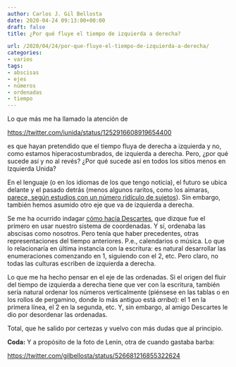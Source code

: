 ```yaml
---
author: Carlos J. Gil Bellosta
date: 2020-04-24 09:13:00+00:00
draft: false
title: ¿Por qué fluye el tiempo de izquierda a derecha?

url: /2020/04/24/por-que-fluye-el-tiempo-de-izquierda-a-derecha/
categories:
- varios
tags:
- abscisas
- ejes
- números
- ordenadas
- tiempo
---
```





Lo que más me ha llamado la atención de








https://twitter.com/iunida/status/1252916608919654400








es que hayan pretendido que el tiempo fluya de derecha a izquierda y no, como estamos hiperacostumbrados, de izquierda a derecha. Pero, ¿por qué sucede así y no al revés? ¿Por qué sucede así en todos los sitios menos en Izquierda Unida?







En el lenguaje (o en los idiomas de los que tengo noticia), el futuro se ubica delante y el pasado detrás (menos algunos raritos, como los aimaras, [parece, según estudios con un número ridículo de sujetos](http://www.cogsci.ucsd.edu/~nunez/web/FINALpblshd.pdf)). Sin embargo, también hemos asumido otro eje que va de izquierda a derecha.







Se me ha ocurrido indagar [cómo hacía Descartes](https://core.ac.uk/download/pdf/81127665.pdf), que dizque fue el primero en usar nuestro sistema de coordenadas. Y sí, ordenaba las abscisas como nosotros. Pero tenía que haber precedentes, otras representaciones del tiempo anteriores. P.e., calendarios o música. Lo que lo relacionaría en última instancia con la escritura: es natural desarrollar las enumeraciones comenzando en 1, siguiendo con el 2, etc. Pero claro, no todas las culturas escriben de izquierda a derecha.







Lo que me ha hecho pensar en el eje de las ordenadas. Si el origen del fluir del tiempo de izquierda a derecha tiene que ver con la escritura, también sería natural ordenar los números verticalmente (piénsese en las tablas o en los rollos de pergamino, donde lo más antiguo está _arriba_): el 1 en la primera línea, el 2 en la segunda, etc. Y, sin embargo, al amigo Descartes le dio por desordenar las ordenadas.







Total, que he salido por certezas y vuelvo con más dudas que al principio.







**Coda:** Y a propósito de la foto de Lenin, otra de cuando gastaba barba:








https://twitter.com/gilbellosta/status/526681216855322624










